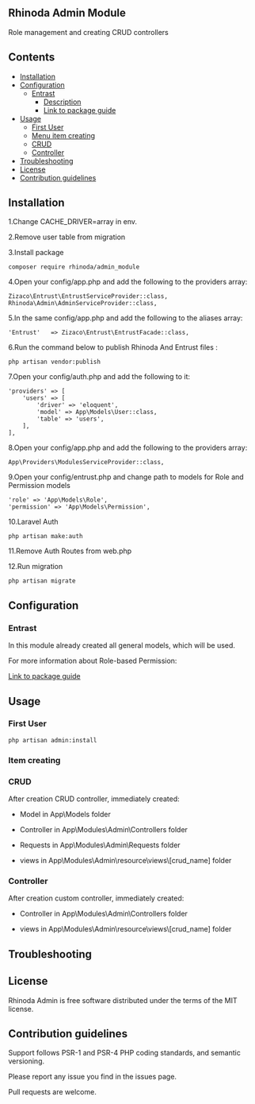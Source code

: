
## Rhinoda Admin Module

Role management and creating CRUD controllers

## Contents
- [Installation](#installation)
- [Configuration](#configuration)
    - [Entrast](#entrast)
        - [Description](#description)
        - [Link to package guide](https://github.com/Zizaco/entrust#installation)
- [Usage](#usage)
    - [First User](#first-user)
    - [Menu item creating](#item-creating) 
    - [CRUD](#crud)
    - [Controller](#controller)
- [Troubleshooting](#troubleshooting)
- [License](#license)
- [Contribution guidelines](#contribution-guidelines)

## Installation

1.Change CACHE_DRIVER=array in env.

2.Remove user table from  migration 

3.Install package

````
composer require rhinoda/admin_module
````

4.Open your config/app.php and add the following to the providers array:

````
Zizaco\Entrust\EntrustServiceProvider::class,
Rhinoda\Admin\AdminServiceProvider::class,
````

5.In the same config/app.php and add the following to the aliases array:

````
'Entrust'   => Zizaco\Entrust\EntrustFacade::class,
````

6.Run the command below to publish  Rhinoda And Entrust files :

````
php artisan vendor:publish
````

7.Open your config/auth.php and add the following to it:

````
'providers' => [
    'users' => [
        'driver' => 'eloquent',
        'model' => App\Models\User::class,
        'table' => 'users',
    ],
],
````

8.Open your config/app.php and add the following to the providers array:

````
App\Providers\ModulesServiceProvider::class,
````

9.Open your config/entrust.php and change  path to models for Role and Permission models

````
'role' => 'App\Models\Role',
'permission' => 'App\Models\Permission',
````

10.Laravel Auth

````
php artisan make:auth
````

11.Remove Auth Routes from  web.php

12.Run migration 

````
php artisan migrate
````

## Configuration

   ### Entrast
    
   In this module already created all general models, which will be used.

   For  more information about Role-based Permission: 
   
   [Link to package guide](https://github.com/Zizaco/entrust#installation)
   
 
   
## Usage

   ### First User
    
    php artisan admin:install
   
   ### Item creating 
   
   ### CRUD
     
   After creation CRUD controller, immediately created:
     
   * Model in App\Models folder
   
   * Controller in App\Modules\Admin\Controllers folder
   
   * Requests in  App\Modules\Admin\Requests folder
   
   * views  in  App\Modules\Admin\resource\views\\[crud_name] folder
     
   ### Controller
     
   After creation custom controller, immediately created:
   
   * Controller in App\Modules\Admin\Controllers folder
   
   * views  in  App\Modules\Admin\resource\views\\[crud_name] folder
   
   
   
## Troubleshooting

  
  
## License

Rhinoda Admin is free software distributed under the terms of the MIT license. 

## Contribution guidelines

Support follows PSR-1 and PSR-4 PHP coding standards, and semantic versioning.

Please report any issue you find in the issues page.

Pull requests are welcome.